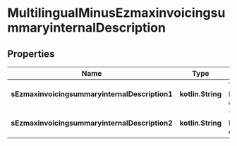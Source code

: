 
# MultilingualMinusEzmaxinvoicingsummaryinternalDescription

## Properties
Name | Type | Description | Notes
------------ | ------------- | ------------- | -------------
**sEzmaxinvoicingsummaryinternalDescription1** | **kotlin.String** | The Ezmaxinvoicingsummaryinternal description in french |  [optional]
**sEzmaxinvoicingsummaryinternalDescription2** | **kotlin.String** | The Ezmaxinvoicingsummaryinternal description in english |  [optional]



